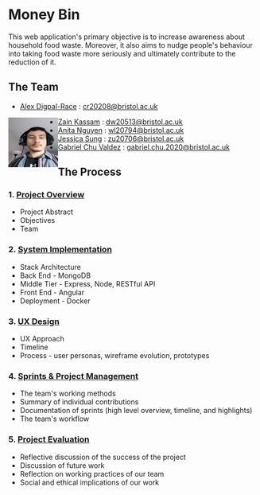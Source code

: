 # **Money Bin**

This web application's primary objective is to increase awareness about household food waste. Moreover, it also aims to nudge people's behaviour into taking food waste more seriously and ultimately contribute to the reduction of it.

## **The Team**
* [Alex Digpal-Race](https://github.com/alexDigpalRace) : <cr20208@bristol.ac.uk>
<img align="left" width="100" height="100" src="Portfolio/Images/glorious_leader_2.jpeg">

* [Zain Kassam](https://github.com/Zainzzkk) : <dw20513@bristol.ac.uk>
* [Anita Nguyen](https://github.com/ng0c) : <wl20794@bristol.ac.uk>
* [Jessica Sung](https://github.com/jessicaksung) : <zu20706@bristol.ac.uk>
* [Gabriel Chu Valdez](https://github.com/gabrielchuv) : <gabriel.chu.2020@bristol.ac.uk>

## **The Process**

### 1. [Project Overview](Portfolio/ProjectOverview.md)
* Project Abstract 
* Objectives
* Team

### 2. [System Implementation](Portfolio/SystemImplementation.md)
* Stack Architecture
* Back End - MongoDB
* Middle Tier - Express, Node, RESTful API
* Front End - Angular
* Deployment - Docker

### 3. [UX Design](Portfolio/UXDesign.md)
* UX Approach 
* Timeline 
* Process - user personas, wireframe evolution, prototypes 

### 4. [Sprints & Project Management](Portfolio/SprintsAndProjectManagement.md)
* The team's working methods
* Summary of individual contributions
* Documentation of sprints (high level overview, timeline, and highlights)
* The team's workflow

### 5. [Project Evaluation](Portfolio/ProjectEvaluation.md)
* Reflective discussion of the success of the project
* Discussion of future work
* Reflection on working practices of our team
* Social and ethical implications of our work
